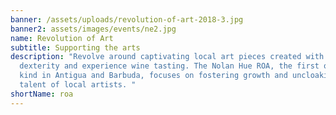 ```yaml
---
banner: /assets/uploads/revolution-of-art-2018-3.jpg
banner2: assets/images/events/ne2.jpg
name: Revolution of Art
subtitle: Supporting the arts
description: "Revolve around captivating local art pieces created with amazing
  dexterity and experience wine tasting. The Nolan Hue ROA, the first of its
  kind in Antigua and Barbuda, focuses on fostering growth and uncloaking the
  talent of local artists. "
shortName: roa
---
```

